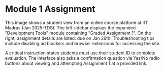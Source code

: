 # **Module 1 Assignment**

This image shows a student view from an online course platform at IIT Madras (Jan 2025-TDS). The left sidebar displays the expanded "Development Tools" module containing "Graded Assignment 1". On the right, assignment details are listed: due on Jan 26th. Troubleshooting tips include disabling ad blockers and browser extensions for accessing the site.

A critical instruction states students *must* use their student ID to complete evaluation. The interface also asks a confirmation question via Yes/No radio buttons about viewing and attempting Assignment 1 at a provided link.